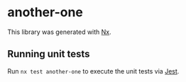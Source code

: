 # another-one

This library was generated with [Nx](https://nx.dev).

## Running unit tests

Run `nx test another-one` to execute the unit tests via [Jest](https://jestjs.io).
